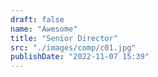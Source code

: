 ```yaml
---
draft: false
name: "Awesome"
title: "Senior Director"
src: "./images/comp/c01.jpg"
publishDate: "2022-11-07 15:39"
---
```

